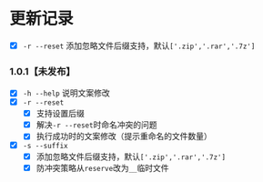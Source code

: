 
# 更新记录
- [x] `-r --reset` 添加忽略文件后缀支持，默认`['.zip','.rar','.7z']`


### 1.0.1【未发布】
- [x] `-h --help` 说明文案修改
- [x] `-r --reset` 
  - [x] 支持设置后缀
  - [x] 解决`-r --reset`时命名冲突的问题
  - [x] 执行成功时的文案修改（提示重命名的文件数量）
- [x] `-s --suffix`
  - [x] 添加忽略文件后缀支持，默认`['.zip','.rar','.7z']`
  - [x] 防冲突策略从`reserve`改为`__`临时文件
